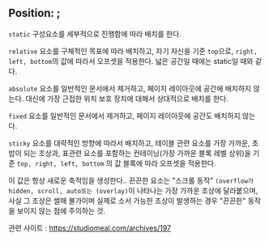 ## Position: ;

`static` 구성요소를 세부적으로 진행함에 따라 배치를 한다.

`relative` 요소를 구체적인 목표에 따라 배치하고, 자기 자신을 기준 `top`으로, `right, left, bottom`의
값에 따라서 오프셋을 적용한다. 넓은 공간일 때에는 static일 때와 같다.

`absolute` 요소를 일반적인 문서에서 제거하고, 페이지 레이아웃에 공간에  배치하지 않는다. 
대신에 가장 근접한 위치 보호 장치에 대해서 상대적으로 배치를 한다.

`fixed` 요소를 일반적인 문서에서 제거하고, 페이지 레이아웃에 공간도 배치하지 않는다.

`sticky` 요소를 대략적인 방향에 따라서 배치하고, 테이블 관련 요소를 가장 가까운, 초밥이 되는 
조상과, 표관련 요소를 포함하는 컨테이닝(가장 가까운 블록 레벨 상위)을 기준 `top, right, left, bottom`
의 값 블록에 따라 오프셋을 적용한다.

이 값은 항상 새로운 축적임을 생성한다.. 끈끈한 요소는 "스크롤 동작"
`(overflow가 hidden, scroll, auto또는 (overlay)`이 나타나는 가장 가까운 조상에 달라붙으며, 
사실 그 조상은 썰매 불가이며 실제로 소서 가능한 조상이 발생하는 경우 "끈끈한" 
동작을 보이지 않는 점에 주의하는 것.

관련 사이트 : https://studiomeal.com/archives/197
